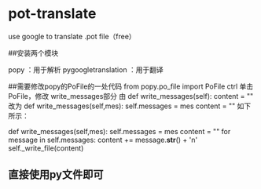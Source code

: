 # pot-translate
use google to translate .pot file（free）



##安装两个模块

popy                ：用于解析
pygoogletranslation ：用于翻译

##需要修改popy的PoFile的一处代码
from popy.po_file import PoFile
ctrl 单击 PoFile，修改 write_messages部分
由
def write_messages(self):
  content = ""
改为
def write_messages(self,mes):
  self.messages = mes
  content = ""
如下所示：

def write_messages(self,mes):
    self.messages = mes
    content = ""
    for message in self.messages:
        content += message.__str__() + 'n'
    self._write_file(content)
    
## 直接使用py文件即可

